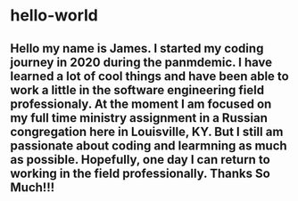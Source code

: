 # hello-world
## Hello my name is James. I started my coding journey in 2020 during the panmdemic. I have learned a lot of cool things and have been able to work a little in the software engineering field professionaly. At the moment I am focused on my full time ministry assignment in a Russian congregation here in Louisville, KY. But I still am passionate about coding and learmning as much as possible. Hopefully, one day I can return to working in the field professionally. Thanks So Much!!!
